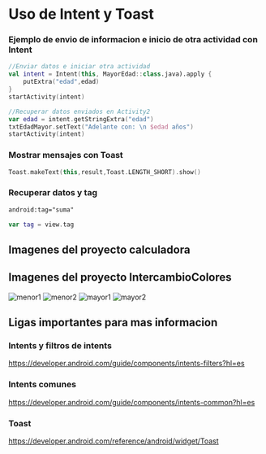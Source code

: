 # Uso de Intent y Toast

### Ejemplo de envio de informacion e inicio de otra actividad con Intent

```kotlin
//Enviar datos e iniciar otra actividad
val intent = Intent(this, MayorEdad::class.java).apply {
    putExtra("edad",edad)
}
startActivity(intent)
```

```kotlin
//Recuperar datos enviados en Activity2
var edad = intent.getStringExtra("edad")
txtEdadMayor.setText("Adelante con: \n $edad años")
startActivity(intent)
```
### Mostrar mensajes con Toast
```kotlin
Toast.makeText(this,result,Toast.LENGTH_SHORT).show()
```

### Recuperar datos y tag 
```xml
android:tag="suma"
```
```kotlin
var tag = view.tag
```

## Imagenes del proyecto calculadora

## Imagenes del proyecto IntercambioColores
![menor1](cambia_colores3.png)
![menor2](cambia_colores4.png)
![mayor1](cambia_colores1.png)
![mayor2](cambia_colores2.png)

## Ligas importantes para mas informacion

### Intents y filtros de intents

https://developer.android.com/guide/components/intents-filters?hl=es

### Intents comunes
https://developer.android.com/guide/components/intents-common?hl=es

### Toast
https://developer.android.com/reference/android/widget/Toast


